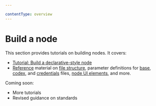 ```yaml
---

contentType: overview
---
```


# Build a node

This section provides tutorials on building nodes. It covers:

* [Tutorial: Build a declarative-style node](/integrations/creating-nodes/build/declarative-style-node.md)
* [Reference](/integrations/creating-nodes/build/reference/index.md) material on [file structure](/integrations/creating-nodes/build/reference/node-file-structure.md), parameter definitions for [base](/integrations/creating-nodes/build/reference/node-base-files/index.md), [codex](/integrations/creating-nodes/build/reference/node-codex-files.md), and [credentials](/integrations/creating-nodes/build/reference/credentials-files.md) files, [node UI elements](/integrations/creating-nodes/build/reference/ui-elements.md), and more.

Coming soon:

* More tutorials
* Revised guidance on standards

<!--
* [Build a programmatic-style node](/integrations/creating-nodes/build/programmatic-style-node.md)
* [Build a trigger node](/integrations/creating-nodes/build/create-trigger-node/)


If you are unsure which tutorial to use, refer to [Choose your node building approach](/integrations/creating-nodes/plan/choose-node-method.md) to understand the different styles of node building.

-->


